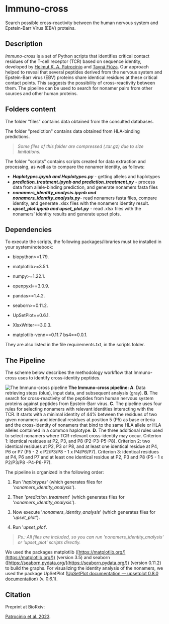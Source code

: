 # Immuno-cross

Search possible cross-reactivity between the human nervous system and Epstein-Barr Virus (EBV) proteins.

## Description

*Immuno-cross* is a set of Python scripts that identifies critical contact residues of the T-cell receptor (TCR) based on sequence identity, developed by [Helmut K. A. Patrocínio](https://github.com/helkennedy) and [Tayná Fiúza](https://github.com/fiuzatayna). Our approach helped to reveal that several peptides derived from the nervous system and Epstein-Barr virus (EBV) proteins share identical residues at these critical contact points. This suggests the possibility of cross-reactivity between them. The pipeline can be used to search for nonamer pairs from other sources and other human proteins.

## Folders content

The folder "files" contains data obtained from the consulted databases.

The folder "prediction" contains data obtained from HLA-binding predictions.

> *Some files of this folder are compressed (.tar.gz) due to size limitations.*

The folder "scripts" contains scripts created for data extraction and processing, as well as to compare the nonamer identity, as follows:

* ***Haplotypes.ipynb and Haplotypes.py*** - getting alleles and haplotypes
* ***prediction_treatment.ipynb and prediction_treatment.py*** - process data from allele-binding prediction, and generate nonamers fasta files 
* ***nonamers_identity_analysis.ipynb and nonamers_identity_analysis.py***- read nonamers fasta files, compare identity, and generate .xlsx files with the nonamers identity result.
* ***upset_plot.ipynb and upset_plot.py*** - read .xlsx files with the nonamers' identity results and generate upset plots.

## Dependencies

To execute the scripts, the following packages/libraries must be installed in your system/notebook:

- biopython>=1.79.

- matplotlib>=3.5.1.

- numpy>=1.22.1.

- openpyxl==3.0.9.

- pandas>=1.4.2.

- seaborn>=0.11.2.

- UpSetPlot==0.6.1.

- XlsxWriter==3.0.3.

- matplotlib-venn==0.11.7
  bs4==0.0.1.

They are also listed in the file requirements.txt, in the scripts folder.

## The Pipeline

The scheme below describes the methodology workflow that Immuno-cross uses to identify cross-identity peptides. 

![The Immuno-cross pipeline](pipeline-new.jpg)
**The Immuno-cross pipeline:** **A**. Data retrieving steps (blue), input data, and subsequent analysis (gray). **B**. The search for cross-reactivity of the peptides from human nervous system proteins against peptides from Epstein-Barr virus. **C**. The pipeline uses four rules for selecting nonamers with relevant identities interacting with the TCR. It starts with a minimal identity of 44% between the residues of two given nonamers and identical residues at position 5 (P5) as base criteria and the cross-identity of nonamers that bind to the same HLA allele or HLA alleles contained in a common haplotype. **D**. The three additional rules used to select nonamers where TCR-relevant cross-identity may occur. Criterion 1: identical residues at P2, P3, and P8 (P2-P3-P5-P8). Criterion 2: two identical residues at P2, P3 or P8, and at least one identical residue at P4, P6 or P7 (P5 - 2 x P2/P3/P8 -  1 x P4/P6/P7). Criterion 3: identical residues at P4, P6 and P7 and at least one identical residue at P2, P3 and P8 (P5 - 1 x P2/P3/P8 -P4-P6-P7).

The pipeline is organized in the following order:  

1. Run '*haplotypes*' (which generates files for '*nonamers_identity_analysis*').

2. Then '*prediction_treatment*' (which generates files for '*nonamers_identity_analysis*').

3. Now execute '*nonamers_identity_analysis*' (which generates files for '*upset_plot*').

4.  Run '*upset_plot*'.

>  *Ps.: All files are included, so you can run 'nonamers_identity_analysis' or 'upset_plot' scripts directly.*

We used the packages matplotlib ([https://matplotlib.org/](https://matplotlib.org/)) (version 3.5) and seaborn ([https://seaborn.pydata.org/](https://seaborn.pydata.org/)) (version 0.11.2) to build the graphs. For visualizing the identity analysis of the nonamers, we used the package UpSetPlot ([UpSetPlot documentation — upsetplot 0.8.0 documentation](https://upsetplot.readthedocs.io/en/stable/)) (v. 0.6.1).

## Citation

Preprint at BioRxiv:

[Patrocinio et al. 2023]().
